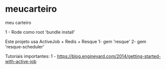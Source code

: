 # meucarteiro
meu carteiro


1 - Rode como root 'bundle install'


Este projeto usa ActiveJob + Redis + Resque
1- gem 'resque'
2- gem 'resque-scheduler'

Tutoriais importantes:
1 - https://blog.engineyard.com/2014/getting-started-with-active-job
